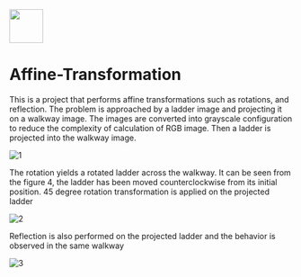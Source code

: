 <img src="https://www.fatalerrors.org/images/blog/31f3de3f0d648286735ea05b863fdb98.jpg" width="60" height="60"> 

# Affine-Transformation
This is a project that performs affine transformations such as rotations, and reflection. The problem is approached by a ladder image and projecting it on a walkway image. The images are converted into grayscale configuration to reduce the complexity of calculation of RGB image.
Then a ladder is projected into the walkway image.

![1](https://user-images.githubusercontent.com/98129458/150471525-ff8540b9-3596-455a-a56b-7b44d2f56405.png)

The rotation yields a rotated ladder across the walkway. It can be seen from the figure 4, the ladder has been moved counterclockwise from its initial position. 45 degree rotation transformation is applied on the projected ladder

![2](https://user-images.githubusercontent.com/98129458/150472083-680cc1ca-301c-4613-b278-54946f35a808.png)

Reflection is also performed on the projected ladder and the behavior is observed in the same walkway

![3](https://user-images.githubusercontent.com/98129458/150472255-12c28963-872f-4a92-a888-3b9f70dbc1d2.png)
